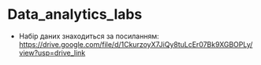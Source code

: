 # Data_analytics_labs
- Набір даних знаходиться за посиланням: https://drive.google.com/file/d/1CkurzoyX7JiQy8tuLcEr07Bk9XGBOPLy/view?usp=drive_link
